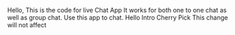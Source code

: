 Hello, This is the code for live Chat App
It works for both one to one chat as well as group chat.
Use this app to chat.
Hello
Intro Cherry Pick
This change will not affect
